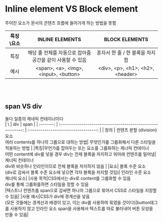 # Inline element VS Block element

주어진 요소가 문서의 콘텐츠 흐름에 들어가게 하는 방법을 뜻함<br>

| 특징\요소 |                        INLINE ELEMENTS                        |            BLOCK ELEMENTS             |
| :-------: | :-----------------------------------------------------------: | :-----------------------------------: |
|   특징    | 해당 줄 전체를 자동으로 잡아줌<br> 공간을 같이 사용할 수 있음 |    혼자서 한 줄 / 한 블록을 차지함    |
|   예시    |          \<span>, \<a>, \<img>, \<input>, \<button>           | \<div>, \<p>, \<h1>, \<h2>, \<header> |

<br><br>

## span VS div

둘다 일종의 제네릭 컨테이너이다<br>
| \ | div | span |
| :-------: | :-----------------------------------------------------------: | :-----------------------------------: |
| 정의 | 컨텐츠 분할 (division) 요소 <br>여러 contents를 하나의 그룹으로 대하는 방법| 무엇인가를 그룹화해서 다른 스타일을 적용하는 방법 |
|특징|무언가를 잡아두는 또는 요소를 그룹화하는 제너릭 컨테이너<br> 어떤 content에 div를 넣을 경우 div는 전체 블록을 차지하고 위아래 컨텐츠를 밀어냄|제너릭 컨테이너<br> div와 비슷하나 인라인이므로 전체 블록을 차지하지 않음 |
|요소| 블록 수준 요소<br> (div로 감싸서 블록 수준 요소에 넣으면 각자 블록을 차지할 것임)| 인라인 수준 요소<br> 제너릭 요소|
|사용 목적|CSS에서는 div로 content를 그룹화할 수 있음<br> div를 통해 그룹화를하면 스타일을 정할 수 있음<br>|텍스트나 컨텐츠를 span으로 감싸면 하나의 그룹으로 묶어서 CSS로 스타일을 지정할 수 있음|
|사용 예시|CSS가 div에 경계선을 넣음<br> (모든 것들에는 경계선과 배경이 있고, 이는 div를 사용하여 묶였을 것이다)|button태그를 사용하지 않고 인라인 요소 span을 사용해서 텍스트를 따로 불러내어 버튼 모양을 만들 수 있음|
